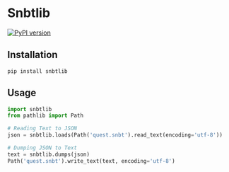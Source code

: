# Snbtlib
[![PyPI version](https://badge.fury.io/py/snbtlib.svg)](https://badge.fury.io/py/snbtlib)

## Installation
```
pip install snbtlib
```

## Usage
```python
import snbtlib
from pathlib import Path

# Reading Text to JSON
json = snbtlib.loads(Path('quest.snbt').read_text(encoding='utf-8'))

# Dumping JSON to Text
text = snbtlib.dumps(json)
Path('quest.snbt').write_text(text, encoding='utf-8')
```